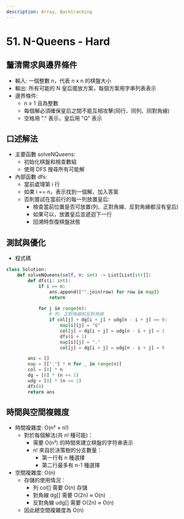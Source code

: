 ```yaml
---
description: Array, Backtracking
---
```


# 51. N-Queens - Hard

## 釐清需求與邊界條件

* 輸入: 一個整數 n，代表 n x n 的棋盤大小
* 輸出: 所有可能的 N 皇后擺放方案，每個方案用字串列表表示
* 邊界條件:
  * n ≥ 1 且為整數
  * 每個解必須確保皇后之間不能互相攻擊(同行、同列、同對角線)
  * 空格用 "." 表示，皇后用 "Q" 表示

## 口述解法

* 主要函數 solveNQueens:&#x20;
  * 初始化棋盤和檢查數組
  * 使用 DFS 搜尋所有可能解&#x20;
* 內部函數 dfs:
  * 當前處理第 i 行
  * 如果 i == n，表示找到一個解，加入答案
  * 否則嘗試在當前行的每一列放置皇后:
    * 檢查當前位置是否可放置(列、正對角線、反對角線都沒有皇后)
    * 如果可以，放置皇后並遞迴下一行
    * 回溯時恢復棋盤狀態

## 測試與優化

* 程式碼

```python
class Solution:
    def solveNQueens(self, n: int) -> List[List[str]]:
        def dfs(i: int):
            if i == n:
                ans.append(["".join(row) for row in map])
                return
            
            for j in range(n):
                # 列、正對角線和反對角線
                if col[j] + dg[i + j] + udg[n - i + j] == 0:
                    map[i][j] = "Q"
                    col[j] = dg[i + j] = udg[n - i + j] = 1
                    dfs(i + 1)
                    map[i][j] = "."
                    col[j] = dg[i + j] = udg[n - i + j] = 0

        ans = []
        map = [["."] * n for _ in range(n)]
        col = [0] * n
        dg = [0] * (n << 1)
        udg = [0] * (n << 1)
        dfs(0)
        return ans
```

## 時間與空間複雜度

* 時間複雜度: O(n² × n!)
  * 對於每個解法(共 n! 種可能)：
    * 需要 O(n²) 的時間來建立棋盤的字符串表示
    * n! 來自於決策樹的分支數量：
      * 第一行有 n 種選擇
      * 第二行最多有 n-1 種選擇
* 空間複雜度: O(n)
  * 存儲的使用情況：
    * 列 col\[] 需要 O(n) 存儲
    * 對角線 dg\[] 需要 O(2n) ≈ O(n)
    * 反對角線 udg\[] 需要 O(2n) ≈ O(n)&#x20;
  * 因此總空間複雜度為 O(n)
